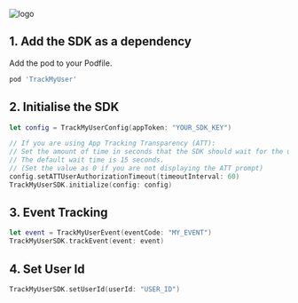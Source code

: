 ![logo](https://github.com/user-attachments/assets/0d41b803-968a-41a8-809a-0dd3d91ec489)

## 1. Add the SDK as a dependency 

Add the pod to your Podfile.

```sh
pod 'TrackMyUser'
```

## 2. Initialise the SDK

```swift
let config = TrackMyUserConfig(appToken: "YOUR_SDK_KEY")

// If you are using App Tracking Transparency (ATT):
// Set the amount of time in seconds that the SDK should wait for the user's ATT response.
// The default wait time is 15 seconds.
// (Set the value as 0 if you are not displaying the ATT prompt)
config.setATTUserAuthorizationTimeout(timeoutInterval: 60)
TrackMyUserSDK.initialize(config: config)
```

## 3. Event Tracking

```swift
let event = TrackMyUserEvent(eventCode: "MY_EVENT")
TrackMyUserSDK.trackEvent(event: event)
```

## 4. Set User Id

```swift
TrackMyUserSDK.setUserId(userId: "USER_ID")
```
